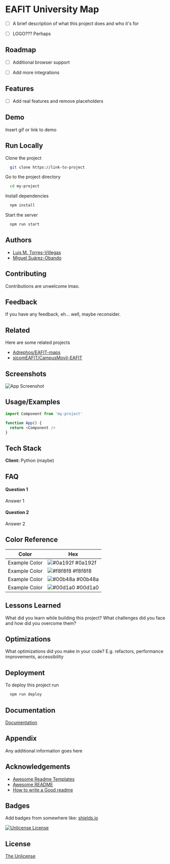 
# EAFIT University Map

- [ ] A brief description of what this project does and who it's for


- [ ] LOGO??? Perhaps


## Roadmap

- [ ] Additional browser support

- [ ] Add more integrations


## Features

- [ ] Add real features and remove placeholders


## Demo

Insert gif or link to demo


## Run Locally

Clone the project

```bash
  git clone https://link-to-project
```

Go to the project directory

```bash
  cd my-project
```

Install dependencies

```bash
  npm install
```

Start the server

```bash
  npm run start
```


## Authors

- [Luis M. Torres-Villegas](https://www.github.com/LuisForPresident)
- [Miguel Suárez-Obando](https://www.github.com/MSO2023)


## Contributing

Contributions are unwelcome lmao.


## Feedback

If you have any feedback, eh… well, maybe reconsider.


## Related

Here are some related projects

- [Adrephos/EAFIT-maps](https://github.com/Adrephos/EAFIT-maps)
- [sicomEAFIT/CampusMovil-EAFIT](https://github.com/sicomEAFIT/CampusMovil-EAFIT)


## Screenshots

![App Screenshot]()


## Usage/Examples

```javascript
import Component from 'my-project'

function App() {
  return <Component />
}
```


## Tech Stack

**Client:** Python (maybe)


## FAQ

#### Question 1

Answer 1

#### Question 2

Answer 2

## Color Reference

| Color             | Hex                                                                |
| ----------------- | ------------------------------------------------------------------ |
| Example Color | ![#0a192f](https://via.placeholder.com/10/0a192f?text=+) #0a192f |
| Example Color | ![#f8f8f8](https://via.placeholder.com/10/f8f8f8?text=+) #f8f8f8 |
| Example Color | ![#00b48a](https://via.placeholder.com/10/00b48a?text=+) #00b48a |
| Example Color | ![#00d1a0](https://via.placeholder.com/10/00b48a?text=+) #00d1a0 |


## Lessons Learned

What did you learn while building this project? What challenges did you face and how did you overcome them?


## Optimizations

What optimizations did you make in your code? E.g. refactors, performance improvements, accessibility


## Deployment

To deploy this project run

```bash
  npm run deploy
```


## Documentation

[Documentation](https://linktodocumentation)


## Appendix

Any additional information goes here


## Acknowledgements

 - [Awesome Readme Templates](https://awesomeopensource.com/project/elangosundar/awesome-README-templates)
 - [Awesome README](https://github.com/matiassingers/awesome-readme)
 - [How to write a Good readme](https://bulldogjob.com/news/449-how-to-write-a-good-readme-for-your-github-project)


## Badges

Add badges from somewhere like: [shields.io](https://shields.io/)

[![Unlicense License](https://img.shields.io/badge/license-Unlicense-informational)](https://choosealicense.com/licenses/mit/)


## License

[The Unlicense](https://choosealicense.com/licenses/unlicense/)

